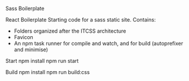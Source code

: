 Sass Boilerplate

React Boilerplate
Starting code for a sass static site. Contains:

- Folders organized after the ITCSS architecture
- Favicon
- An npm task runner for compile and watch, and for build (autoprefixer and minimise)

Start
npm install
npm run start

Build
npm install
npm run build:css
